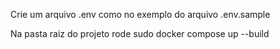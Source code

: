 
Crie um arquivo .env como no exemplo do arquivo .env.sample

Na pasta raiz do projeto rode sudo docker compose up --build
